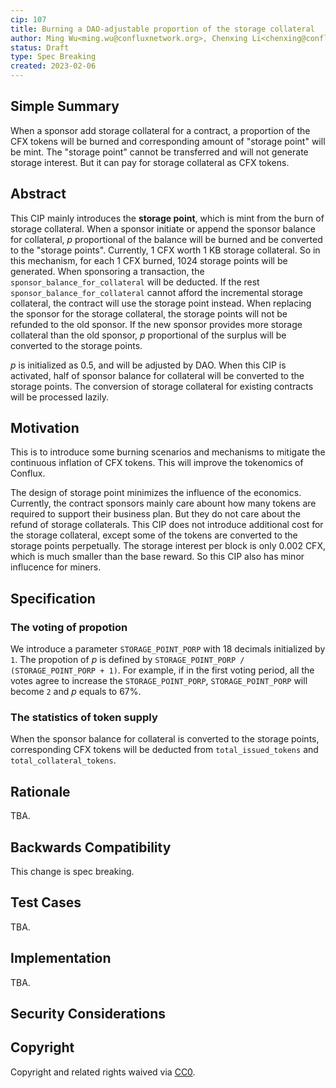 ```yaml
---
cip: 107
title: Burning a DAO-adjustable proportion of the storage collateral
author: Ming Wu<ming.wu@confluxnetwork.org>, Chenxing Li<chenxing@confluxnetwork.org>
status: Draft
type: Spec Breaking
created: 2023-02-06
---
```


## Simple Summary
When a sponsor add storage collateral for a contract, a proportion of the CFX tokens will be burned and corresponding amount of "storage point" will be mint. The "storage point" cannot be transferred and will not generate storage interest. But it can pay for storage collateral as CFX tokens. 

## Abstract
This CIP mainly introduces the **storage point**, which is mint from the burn of storage collateral. When a sponsor initiate or append the sponsor balance for collateral, *p* proportional of the balance will be burned and be converted to the "storage points". Currently, 1 CFX worth 1 KB storage collateral. So in this mechanism, for each 1 CFX burned, 1024 storage points will be generated. When sponsoring a transaction, the `sponsor_balance_for_collateral` will be deducted. If the rest `sponsor_balance_for_collateral` cannot afford the incremental storage collateral, the contract will use the storage point instead. When replacing the sponsor for the storage collateral, the storage points will not be refunded to the old sponsor. If the new sponsor provides more storage collateral than the old sponsor, *p* proportional of the surplus will be converted to the storage points.

*p* is initialized as 0.5, and will be adjusted by DAO. When this CIP is activated, half of sponsor balance for collateral will be converted to the storage points. The conversion of storage collateral for existing contracts will be processed lazily. 

## Motivation
This is to introduce some burning scenarios and mechanisms to mitigate the continuous inflation of CFX tokens. This will improve the tokenomics of Conflux. 

The design of storage point minimizes the influence of the economics. Currently, the contract sponsors mainly care abount how many tokens are required to support their business plan. But they do not care about the refund of storage collaterals. This CIP does not introduce additional cost for the storage collateral, except some of the tokens are converted to the storage points perpetually. The storage interest per block is only 0.002 CFX, which is much smaller than the base reward. So this CIP also has minor influcence for miners. 

## Specification
### The voting of propotion
We introduce a parameter `STORAGE_POINT_PORP` with 18 decimals initialized by `1`. The propotion of *p* is defined by `STORAGE_POINT_PORP / (STORAGE_POINT_PORP + 1)`. For example, if in the first voting period, all the votes agree to increase the `STORAGE_POINT_PORP`, `STORAGE_POINT_PORP` will become `2` and *p* equals to 67%. 

### The statistics of token supply
When the sponsor balance for collateral is converted to the storage points, corresponding CFX tokens will be deducted from `total_issued_tokens` and `total_collateral_tokens`. 

## Rationale
TBA.

## Backwards Compatibility
This change is spec breaking.

## Test Cases
TBA.

## Implementation
TBA.

## Security Considerations

## Copyright
Copyright and related rights waived via [CC0](https://creativecommons.org/publicdomain/zero/1.0/). 

